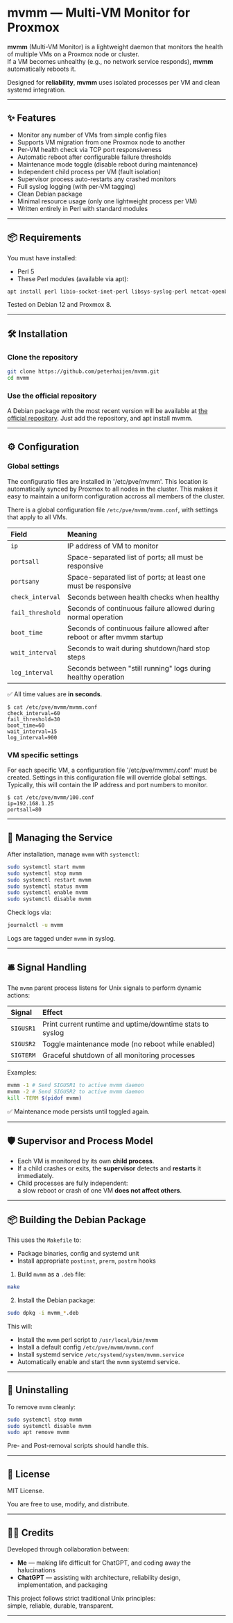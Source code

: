 # mvmm — Multi-VM Monitor for Proxmox

**mvmm** (Multi-VM Monitor) is a lightweight daemon that monitors the health of multiple VMs on a Proxmox node or cluster.  
If a VM becomes unhealthy (e.g., no network service responds), **mvmm** automatically reboots it.

Designed for **reliability**, **mvmm** uses isolated processes per VM and clean systemd integration.

---

## ✨ Features

- Monitor any number of VMs from simple config files
- Supports VM migration from one Proxmox node to another
- Per-VM health check via TCP port responsiveness
- Automatic reboot after configurable failure thresholds
- Maintenance mode toggle (disable reboot during maintenance)
- Independent child process per VM (fault isolation)
- Supervisor process auto-restarts any crashed monitors
- Full syslog logging (with per-VM tagging)
- Clean Debian package
- Minimal resource usage (only one lightweight process per VM)
- Written entirely in Perl with standard modules

---

## 📦 Requirements

You must have installed:

- Perl 5
- These Perl modules (available via apt):

```bash
apt install perl libio-socket-inet-perl libsys-syslog-perl netcat-openbsd libfile-pid-perl
```

Tested on Debian 12 and Proxmox 8.

---

## 🛠 Installation

### Clone the repository

```bash
git clone https://github.com/peterhaijen/mvmm.git
cd mvmm
```
### Use the official repository

A Debian package with the most recent version will be available at [the official repository](https://repo.qb21.nl/).
Just add the repository, and apt install mvmm.

---

## ⚙️ Configuration

### Global settings

The configuratio files are installed in '/etc/pve/mvmm'. This location is automatically synced by Proxmox to all nodes in the cluster. This makes it easy to maintain a uniform configuration accross all members of the cluster.

There is a global configuration file `/etc/pve/mvmm/mvmm.conf`, with settings that apply to all VMs.

| Field             | Meaning |
|:------------------|:--------|
| `ip`               | IP address of VM to monitor |
| `portsall`         | Space-separated list of ports; all must be responsive |
| `portsany`         | Space-separated list of ports; at least one must be responsive |
| `check_interval`   | Seconds between health checks when healthy |
| `fail_threshold`   | Seconds of continuous failure allowed during normal operation |
| `boot_time`        | Seconds of continuous failure allowed after reboot or after mvmm startup |
| `wait_interval`    | Seconds to wait during shutdown/hard stop steps |
| `log_interval`     | Seconds between "still running" logs during healthy operation |

✅ All time values are **in seconds**.

```
$ cat /etc/pve/mvmm/mvmm.conf 
check_interval=60
fail_threshold=30
boot_time=60
wait_interval=15
log_interval=900
```

### VM specific settings

For each specific VM, a configuration file '/etc/pve/mvmm/<VMID>.conf' must be created.
Settings in this configuration file will override global settings.
Typically, this will contain the IP address and port numbers to monitor.

```
$ cat /etc/pve/mvmm/100.conf
ip=192.168.1.25
portsall=80
```
---

## 🏃 Managing the Service

After installation, manage `mvmm` with `systemctl`:

```bash
sudo systemctl start mvmm
sudo systemctl stop mvmm
sudo systemctl restart mvmm
sudo systemctl status mvmm
sudo systemctl enable mvmm
sudo systemctl disable mvmm
```

Check logs via:

```bash
journalctl -u mvmm
```

Logs are tagged under `mvmm` in syslog.

---

## 🛎 Signal Handling

The `mvmm` parent process listens for Unix signals to perform dynamic actions:

| Signal | Effect |
|:-------|:-------|
| `SIGUSR1` | Print current runtime and uptime/downtime stats to syslog |
| `SIGUSR2` | Toggle maintenance mode (no reboot while enabled) |
| `SIGTERM` | Graceful shutdown of all monitoring processes |

Examples:

```bash
mvmm -1 # Send SIGUSR1 to active mvmm daemon
mvmm -2 # Send SIGUSR2 to active mvmm daemon
kill -TERM $(pidof mvmm)
```

✅ Maintenance mode persists until toggled again.

---

## 🛡️ Supervisor and Process Model

- Each VM is monitored by its own **child process**.
- If a child crashes or exits, the **supervisor** detects and **restarts** it immediately.
- Child processes are fully independent:  
  a slow reboot or crash of one VM **does not affect others**.

---

## 📦 Building the Debian Package

This uses the `Makefile` to:

- Package binaries, config and systemd unit
- Install appropriate `postinst`, `prerm`, `postrm` hooks

1. Build `mvmm` as a `.deb` file:

```bash
make
```

2. Install the Debian package:

```bash
sudo dpkg -i mvmm_*.deb
```

This will:
- Install the `mvmm` perl script to `/usr/local/bin/mvmm`
- Install a default config `/etc/pve/mvmm/mvmm.conf`
- Install systemd service `/etc/systemd/system/mvmm.service`
- Automatically enable and start the `mvmm` systemd service.

---

## 🧹 Uninstalling

To remove `mvmm` cleanly:

```bash
sudo systemctl stop mvmm
sudo systemctl disable mvmm
sudo apt remove mvmm
```

Pre- and Post-removal scripts should handle this.

---

## 📜 License

MIT License.

You are free to use, modify, and distribute.

---

## 👨‍💻 Credits

Developed through collaboration between:

- **Me** — making life difficult for ChatGPT, and coding away the halucinations
- **ChatGPT** — assisting with architecture, reliability design, implementation, and packaging

This project follows strict traditional Unix principles:  
simple, reliable, durable, transparent.

---
